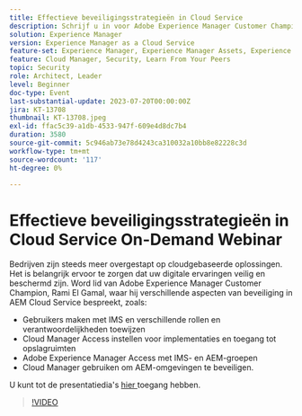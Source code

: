 ```yaml
---
title: Effectieve beveiligingsstrategieën in Cloud Service
description: Schrijf u in voor Adobe Experience Manager Customer Champion, Rami El Gamal, omdat hij verschillende aspecten van beveiliging in AEM Cloud Service bespreekt.
solution: Experience Manager
version: Experience Manager as a Cloud Service
feature-set: Experience Manager, Experience Manager Assets, Experience Manager Sites
feature: Cloud Manager, Security, Learn From Your Peers
topic: Security
role: Architect, Leader
level: Beginner
doc-type: Event
last-substantial-update: 2023-07-20T00:00:00Z
jira: KT-13708
thumbnail: KT-13708.jpeg
exl-id: ffac5c39-a1db-4533-947f-609e4d8dc7b4
duration: 3580
source-git-commit: 5c946ab73e78d4243ca310032a10bb8e82228c3d
workflow-type: tm+mt
source-wordcount: '117'
ht-degree: 0%

---
```


# Effectieve beveiligingsstrategieën in Cloud Service On-Demand Webinar

Bedrijven zijn steeds meer overgestapt op cloudgebaseerde oplossingen. Het is belangrijk ervoor te zorgen dat uw digitale ervaringen veilig en beschermd zijn. Word lid van Adobe Experience Manager Customer Champion, Rami El Gamal, waar hij verschillende aspecten van beveiliging in AEM Cloud Service bespreekt, zoals:

* Gebruikers maken met IMS en verschillende rollen en verantwoordelijkheden toewijzen
* Cloud Manager Access instellen voor implementaties en toegang tot opslagruimten
* Adobe Experience Manager Access met IMS- en AEM-groepen
* Cloud Manager gebruiken om AEM-omgevingen te beveiligen.

U kunt tot de presentatiedia&#39;s [ hier ](../../assets/experience-manager/july2023/effective-security-strategies-in-cloud-service/AEM-CloudManager-Security_Webinar_July_18.pdf) toegang hebben.

>[!VIDEO](https://video.tv.adobe.com/v/3421772/?learn=on)
